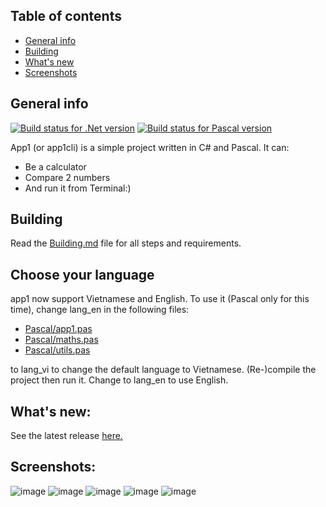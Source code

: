 ## Table of contents
* [General info](#general-info)
* [Building](#building)
* [What's new](#whats-new)
* [Screenshots](#screenshots)

## General info
[![Build status for .Net version](https://github.com/lebao3105/app1cli/actions/workflows/dotnet.yml/badge.svg)](https://github.com/lebao3105/app1cli/actions/workflows/)
[![Build status for Pascal version](https://github.com/lebao3105/app1cli/actions/workflows/pascal.yml/badge.svg)](https://github.com/lebao3105/app1cli/actions/workflows/)

App1 (or app1cli) is a simple project written in C# and Pascal. It can:
* Be a calculator
* Compare 2 numbers
* And run it from Terminal:)

## Building
Read the [Building.md](Building.md) file for all steps and requirements.

## Choose your language
app1 now support Vietnamese and English. To use it (Pascal only for this time), change lang_en in the following files:
* [Pascal/app1.pas](Pascal/app1.pas)
* [Pascal/maths.pas](Pascal/maths.pas)
* [Pascal/utils.pas](Pascal/app1_utils.pas)

to lang_vi to change the default language to Vietnamese. (Re-)compile the project then run it. Change to lang_en to use English.


## What's new:
See the latest release [here.](https://github.com/lebao3105/app1cli/releases/)

## Screenshots:
![image](https://user-images.githubusercontent.com/77564176/139211727-06351e51-9b6b-4363-be7d-109b0597bca6.png)
![image](https://user-images.githubusercontent.com/77564176/138020987-e248b913-0680-40eb-8e90-d71848780e3f.png)
![image](https://user-images.githubusercontent.com/77564176/139212160-2cfd1b74-0f59-444d-af8f-517d3e5475df.png)
![image](https://user-images.githubusercontent.com/77564176/139212433-a15929d2-7e75-45b8-b764-f702242a56bc.png)
![image](https://user-images.githubusercontent.com/77564176/139212736-f8670679-9d78-4b28-be0b-cbc20dbb9c77.png)

